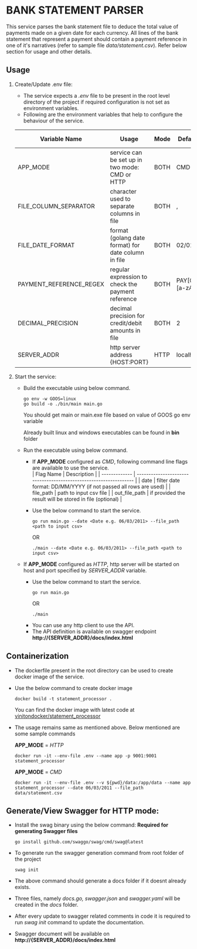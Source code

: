 # BANK STATEMENT PARSER
This service parses the bank statement file to deduce the total value of payments made on a given date for each currency. All lines of the bank statement that represent a payment should contain a payment reference in one of it's narratives (refer to sample file *data/statement.csv*). Refer below section for usage and other details.

## Usage

1. Create/Update .env file: 
   - The service expects a *.env* file to be present in the root level directory of the project if required configuration is not set as environment variables. 
   - Following are the environment variables that help to configure the behaviour of the service.

    | Variable Name           | Usage                                               | Mode | Default Value          | Sample Value           |
    | ----------------------- | --------------------------------------------------- | ---- | ---------------------- | ---------------------- |
    | APP_MODE                | service can be set up in two mode: CMD or HTTP      | BOTH | CMD                    | CMD                    |
    | FILE_COLUMN_SEPARATOR   | character used to separate columns in file          | BOTH | ,                      | ,                      |
    | FILE_DATE_FORMAT        | format (golang date format) for date column in file | BOTH | 02/01/2006             | 2006-01-02             |
    | PAYMENT_REFERENCE_REGEX | regular expression to check the payment reference   | BOTH | PAY[0-9]{6}[a-zA-Z]{2} | PAY[0-9]{6}[a-zA-Z]{2} |
    | DECIMAL_PRECISION       | decimal precision for credit/debit amounts in file  | BOTH | 2                      | 3                      |
    | SERVER_ADDR             | http server address {HOST:PORT}                     | HTTP | localhost:8080         | :9001                  |
 
2. Start the service: 
   - Build the executable using below command. 
        ```
        go env -w GOOS=linux
        go build -o ./bin/main main.go
        ```
     You should get main or main.exe file based on value of GOOS go env variable

     Already built linux and windows executables can be found in **bin** folder
   - Run the executable using below command.
     - If **APP_MODE** configured as *CMD*, following command line flags are available to use the service.  
          | Flag Name     | Description                                                       |
          | ------------- | ----------------------------------------------------------------- |
          | date          | filter date format: DD/MM/YYYY  (if not passed all rows are used) |
          | file_path     | path to input csv file                                            |
          | out_file_path | if provided the result will be stored in file (optional)          |

     - Use the below command to start the service. 
        ```
        go run main.go --date <Date e.g. 06/03/2011> --file_path <path to input csv>
        ```
        OR
        ```
        ./main --date <Date e.g. 06/03/2011> --file_path <path to input csv>
        ```
  
   - If **APP_MODE** configured as *HTTP*, http server will be started on host and port specified by *SERVER_ADDR* variable. 
     - Use the below command to start the service. 
        ```
        go run main.go
        ```
        OR
        ```
        ./main
        ```
     - You can use any http client to use the API. 
     - The API definition is available on swagger endpoint **http://{SERVER_ADDR}/docs/index.html**

## Containerization
   - The dockerfile present in the root directory can be used to create docker image of the service.
   - Use the below command to create docker image
     ```
     docker build -t statement_processor .
     ```
     You can find the docker image with latest code at [vinitondocker/statement_processor](https://hub.docker.com/repository/docker/vinitondocker/statement_processor/general)
   - The usage remains same as mentioned above. Below mentioned are some sample commands
     
     **APP_MODE** = *HTTP*
     ```
     docker run -it --env-file .env --name app -p 9001:9001 statement_processor
     ```
          
     **APP_MODE** = *CMD*
     ```
     docker run -it --env-file .env --v ${pwd}/data:/app/data --name app statement_processor --date 06/03/2011 --file_path data/statement.csv
     ```


## Generate/View Swagger for HTTP mode:

   - Install the swag binary using the below command: **Required for generating Swagger files**
        ```
        go install github.com/swaggo/swag/cmd/swag@latest
        ``` 
    
   - To generate run the swagger generation command from root folder of the project 
        ```
        swag init
        ```
   - The above command should generate a docs folder if it doesnt already exists.
   - Three files, namely *docs.go, swagger.json* and *swagger.yaml* will be created in the *docs* folder.
   - After every update to swagger related comments in code it is required to run *swag init* command to update the documentation.
   - Swagger document will be available on **http://{SERVER_ADDR}/docs/index.html**
